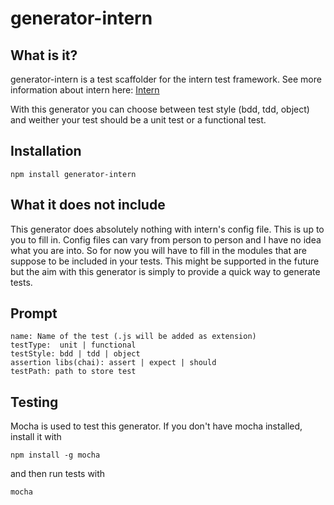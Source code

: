 generator-intern
================

What is it?
-----------
generator-intern is a test scaffolder for the intern test framework.
See more information about intern here:
[Intern](https://github.com/theintern/intern/wiki)

With this generator you can choose between test style (bdd, tdd, object)
and weither your test should be a unit test or a functional test.

Installation
------------

    npm install generator-intern

What it does not include
------------------------
This generator does absolutely nothing with intern's config file.
This is up to you to fill in. Config files can vary from person
to person and I have no idea what you are into.
So for now you will have to fill in the modules that are suppose
to be included in your tests.
This might be supported in the future but the aim with this
generator is simply to provide a quick way to generate tests.

Prompt
------

    name: Name of the test (.js will be added as extension)
    testType:  unit | functional
    testStyle: bdd | tdd | object
    assertion libs(chai): assert | expect | should
    testPath: path to store test

Testing
-------
Mocha is used to test this generator. If you don't have mocha installed,
install it with
    
    npm install -g mocha

and then run tests with

    mocha
